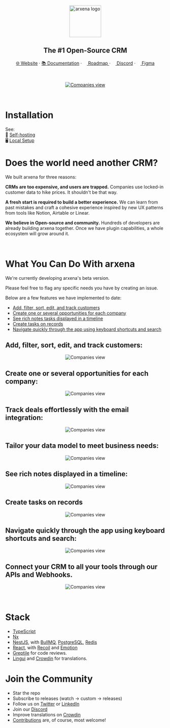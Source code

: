 
<br>
<p align="center">
  <a href="https://www.arxena.com">
    <img src="./packages/arxena-website/public/images/core/logo.svg" width="100px" alt="arxena logo" />
  </a>
</p>

<h2 align="center" >The #1 Open-Source CRM </h3>

<p align="center"><a href="https://arxena.com">🌐 Website</a> · <a href="https://arxena.com/developers">📚 Documentation</a> · <a href="https://github.com/orgs/arxenahq/projects/1"><img src="./packages/arxena-website/public/images/readme/planner-icon.svg" width="12" height="12"/> Roadmap </a> · <a href="https://discord.gg/cx5n4Jzs57"><img src="./packages/arxena-website/public/images/readme/discord-icon.svg" width="12" height="12"/> Discord</a> · <a href="https://www.figma.com/file/xt8O9mFeLl46C5InWwoMrN/arxena"><img src="./packages/arxena-website/public/images/readme/figma-icon.png"  width="12" height="12"/>  Figma</a><p>
<br />


<p align="center">
  <a href="https://www.arxena.com">
    <picture>
      <source media="(prefers-color-scheme: dark)" srcset="https://raw.githubusercontent.com/arxenahq/arxena/v0.12.0/packages/arxena-docs/static/img/preview-dark.png">
      <source media="(prefers-color-scheme: light)" srcset="https://raw.githubusercontent.com/arxenahq/arxena/v0.12.0/packages/arxena-docs/static/img/preview-light.png">
      <img src="./packages/arxena-docs/static/img/preview-light.png" alt="Companies view" />
    </picture>
  </a>
</p>

<br>

# Installation 

See:  
🚀 [Self-hosting](https://arxena.com/developers/section/self-hosting)  
🖥️ [Local Setup](https://arxena.com/developers/local-setup)  

# Does the world need another CRM?

We built arxena for three reasons:

**CRMs are too expensive, and users are trapped.** Companies use locked-in customer data to hike prices. It shouldn't be that way.

**A fresh start is required to build a better experience.** We can learn from past mistakes and craft a cohesive experience inspired by new UX patterns from tools like Notion, Airtable or Linear.

**We believe in Open-source and community.** Hundreds of developers are already building arxena together. Once we have plugin capabilities, a whole ecosystem will grow around it.

<br>

# What You Can Do With arxena
We're currently developing arxena's beta version.  

Please feel free to flag any specific needs you have by creating an issue.   

Below are a few features we have implemented to date:

+ [Add, filter, sort, edit, and track customers](#add-filter-sort-edit-and-track-customers)
+ [Create one or several opportunities for each company](#create-one-or-several-opportunities-for-each-company)
+ [See rich notes tasks displayed in a timeline](#see-rich-notes-tasks-displayed-in-a-timeline)
+ [Create tasks on records](#create-tasks-on-records)
+ [Navigate quickly through the app using keyboard shortcuts and search](#navigate-quickly-through-the-app-using-keyboard-shortcuts-and-search)


## Add, filter, sort, edit, and track customers:

<p align="center">
    <picture>
      <source media="(prefers-color-scheme: dark)" srcset="https://raw.githubusercontent.com/arxenahq/arxena/v0.12.0/packages/arxena-docs/static/img/index-dark.png">
      <source media="(prefers-color-scheme: light)" srcset="https://raw.githubusercontent.com/arxenahq/arxena/v0.12.0/packages/arxena-docs/static/img/index-light.png">
      <img src="./packages/arxena-docs/static/img/visualise-customer-light.png" alt="Companies view" />
    </picture>
</p>

## Create one or several opportunities for each company:

<p align="center">
    <picture>
      <source media="(prefers-color-scheme: dark)" srcset="https://raw.githubusercontent.com/arxenahq/arxena/v0.12.0/packages/arxena-docs/static/img/kanban-dark.png">
      <source media="(prefers-color-scheme: light)" srcset="https://raw.githubusercontent.com/arxenahq/arxena/v0.12.0/packages/arxena-docs/static/img/kanban-light.png">
      <img src="./packages/arxena-docs/static/img/follow-your-deals-light.png" alt="Companies view" />
    </picture>
</p>

## Track deals effortlessly with the email integration:

<p align="center">
    <picture>
      <source media="(prefers-color-scheme: dark)" srcset="https://raw.githubusercontent.com/arxenahq/arxena/v0.12.0/packages/arxena-docs/static/img/emails-dark.png">
      <source media="(prefers-color-scheme: light)" srcset="https://raw.githubusercontent.com/arxenahq/arxena/v0.12.0/packages/arxena-docs/static/img/emails-light.png">
      <img src="./packages/arxena-docs/static/img/rich-notes-light.png" alt="Companies view" />
    </picture>
</p>

## Tailor your data model to meet business needs:

<p align="center">
    <picture>
      <source media="(prefers-color-scheme: dark)" srcset="https://raw.githubusercontent.com/arxenahq/arxena/v0.12.0/packages/arxena-docs/static/img/data-dark.png">
      <source media="(prefers-color-scheme: light)" srcset="https://raw.githubusercontent.com/arxenahq/arxena/v0.12.0/packages/arxena-docs/static/img/data-light.png">
      <img src="./packages/arxena-docs/static/img/rich-notes-light.png" alt="Companies view" />
    </picture>
</p>

## See rich notes displayed in a timeline:

<p align="center">
    <picture>
      <source media="(prefers-color-scheme: dark)" srcset="https://raw.githubusercontent.com/arxenahq/arxena/v0.12.0/packages/arxena-docs/static/img/notes-dark.png">
      <source media="(prefers-color-scheme: light)" srcset="https://raw.githubusercontent.com/arxenahq/arxena/v0.12.0/packages/arxena-docs/static/img/notes-light.png">
      <img src="./packages/arxena-docs/static/img/rich-notes-light.png" alt="Companies view" />
    </picture>
</p>

## Create tasks on records

<p align="center">
    <picture>
      <source media="(prefers-color-scheme: dark)" srcset="https://raw.githubusercontent.com/arxenahq/arxena/v0.12.0/packages/arxena-docs/static/img/tasks-dark.png">
      <source media="(prefers-color-scheme: light)" srcset="https://raw.githubusercontent.com/arxenahq/arxena/v0.12.0/packages/arxena-docs/static/img/tasks-light.png">
      <img src="./packages/arxena-docs/static/img/create-tasks-light.png" alt="Companies view" />
    </picture>
</p>

## Navigate quickly through the app using keyboard shortcuts and search:

<p align="center">
    <picture>
      <source media="(prefers-color-scheme: dark)" srcset="https://raw.githubusercontent.com/arxenahq/arxena/v0.12.0/packages/arxena-docs/static/img/keyboard-dark.png">
      <source media="(prefers-color-scheme: light)" srcset="https://raw.githubusercontent.com/arxenahq/arxena/v0.12.0/packages/arxena-docs/static/img/keyboard-light.png">
      <img src="./packages/arxena-docs/static/img/shortcut-navigation-light.png" alt="Companies view" />
    </picture>
</p>

## Connect your CRM to all your tools through our APIs and Webhooks.

<p align="center">
    <picture>
      <source media="(prefers-color-scheme: dark)" srcset="https://raw.githubusercontent.com/arxenahq/arxena/v0.12.0/packages/arxena-docs/static/img/api-dark.png">
      <source media="(prefers-color-scheme: light)" srcset="https://raw.githubusercontent.com/arxenahq/arxena/v0.12.0/packages/arxena-docs/static/img/api-light.png">
      <img src="./packages/arxena-docs/static/img/shortcut-navigation-light.png" alt="Companies view" />
    </picture>
</p>


<br>

# Stack
- [TypeScript](https://www.typescriptlang.org/)
- [Nx](https://nx.dev/)
- [NestJS](https://nestjs.com/), with [BullMQ](https://bullmq.io/), [PostgreSQL](https://www.postgresql.org/), [Redis](https://redis.io/)
- [React](https://reactjs.org/), with [Recoil](https://recoiljs.org/) and [Emotion](https://emotion.sh/)
- [Greptile](https://greptile.com) for code reviews.
- [Lingui](https://lingui.dev/) and [Crowdin](https://arxena.crowdin.com/arxena) for translations.


# Join the Community

- Star the repo
- Subscribe to releases (watch -> custom -> releases)
- Follow us on [Twitter](https://twitter.com/arxenacrm) or [LinkedIn](https://www.linkedin.com/company/arxena/) 
- Join our [Discord](https://discord.gg/cx5n4Jzs57)
- Improve translations on [Crowdin](https://arxena.crowdin.com/arxena) 
- [Contributions](https://github.com/arxenahq/arxena/contribute) are, of course, most welcome! 




